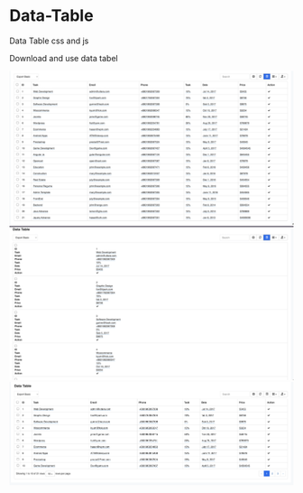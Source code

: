 # Data-Table
Data Table css and js

Download and use data tabel

![alldata table](https://raw.githubusercontent.com/yazid-bustomi/Data-Table/main/image/data-all.png)
![Detail tabel](https://raw.githubusercontent.com/yazid-bustomi/Data-Table/main/image/data-list.png)
![Table Pagination](https://raw.githubusercontent.com/yazid-bustomi/Data-Table/main/image/data-page-1.png)